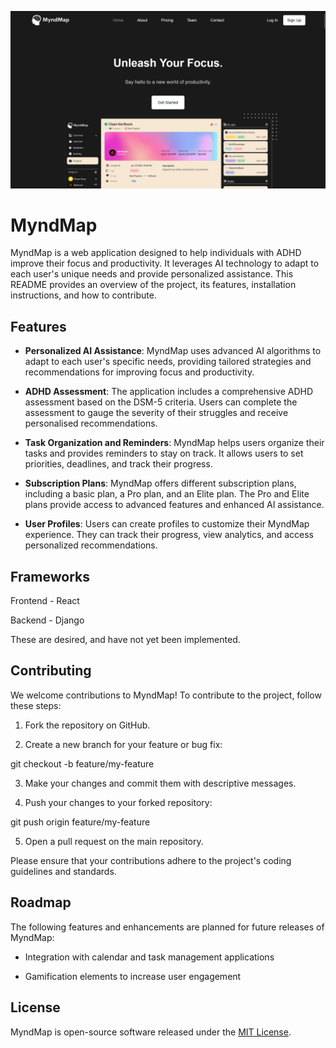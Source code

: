 ![MyndMap Logo](Website/Front%20Page%202.png)

# MyndMap

MyndMap is a web application designed to help individuals with ADHD improve their focus and productivity. It leverages AI technology to adapt to each user's unique needs and provide personalized assistance. This README provides an overview of the project, its features, installation instructions, and how to contribute.

## Features

- **Personalized AI Assistance**: MyndMap uses advanced AI algorithms to adapt to each user's specific needs, providing tailored strategies and recommendations for improving focus and productivity.

- **ADHD Assessment**: The application includes a comprehensive ADHD assessment based on the DSM-5 criteria. Users can complete the assessment to gauge the severity of their struggles and receive personalised recommendations.

- **Task Organization and Reminders**: MyndMap helps users organize their tasks and provides reminders to stay on track. It allows users to set priorities, deadlines, and track their progress.

- **Subscription Plans**: MyndMap offers different subscription plans, including a basic plan, a Pro plan, and an Elite plan. The Pro and Elite plans provide access to advanced features and enhanced AI assistance.

- **User Profiles**: Users can create profiles to customize their MyndMap experience. They can track their progress, view analytics, and access personalized recommendations.

## Frameworks

Frontend - React

Backend - Django

These are desired, and have not yet been implemented.


## Contributing

We welcome contributions to MyndMap! To contribute to the project, follow these steps:

1. Fork the repository on GitHub.

2. Create a new branch for your feature or bug fix:

git checkout -b feature/my-feature


3. Make your changes and commit them with descriptive messages.

4. Push your changes to your forked repository:

git push origin feature/my-feature


5. Open a pull request on the main repository.

Please ensure that your contributions adhere to the project's coding guidelines and standards.

## Roadmap

The following features and enhancements are planned for future releases of MyndMap:

- Integration with calendar and task management applications

- Gamification elements to increase user engagement

## License

MyndMap is open-source software released under the [MIT License](LICENSE).



